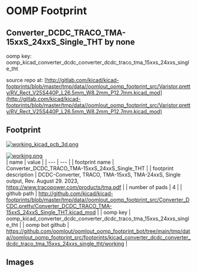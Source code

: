 # OOMP Footprint  
## Converter_DCDC_TRACO_TMA-15xxS_24xxS_Single_THT  by none  
  
oomp key: oomp_kicad_converter_dcdc_converter_dcdc_traco_tma_15xxs_24xxs_single_tht  
  
source repo at: [http://gitlab.com/kicad/kicad-footprints/blob/master/tmp/data//oomlout_oomp_footprint_src/Varistor.pretty/RV_Rect_V25S440P_L26.5mm_W8.2mm_P12.7mm.kicad_mod](http://gitlab.com/kicad/kicad-footprints/blob/master/tmp/data//oomlout_oomp_footprint_src/Varistor.pretty/RV_Rect_V25S440P_L26.5mm_W8.2mm_P12.7mm.kicad_mod)  
## Footprint  
  
[![working_kicad_pcb_3d.png](working_kicad_pcb_3d_600.png)](working_kicad_pcb_3d.png)  
  
[![working.png](working_600.png)](working.png)  
| name | value | 
| --- | --- | 
| footprint name | Converter_DCDC_TRACO_TMA-15xxS_24xxS_Single_THT | 
| footprint description | DCDC-Converter, TRACO, TMA-15xxS, TMA-24xxS, Single output, Rev. August 29. 2023, https://www.tracopower.com/products/tma.pdf | 
| number of pads | 4 | 
| github path | http://github.com/kicad/kicad-footprints/blob/master/tmp/data//oomlout_oomp_footprint_src/Converter_DCDC.pretty/Converter_DCDC_TRACO_TMA-15xxS_24xxS_Single_THT.kicad_mod | 
| oomp key | oomp_kicad_converter_dcdc_converter_dcdc_traco_tma_15xxs_24xxs_single_tht | 
| oomp bot github | https://github.com/oomlout/oomlout_oomp_footprint_bot/tree/main/tmp/data//oomlout_oomp_footprint_src/footprints/kicad_converter_dcdc_converter_dcdc_traco_tma_15xxs_24xxs_single_tht/working | 
## Images  
